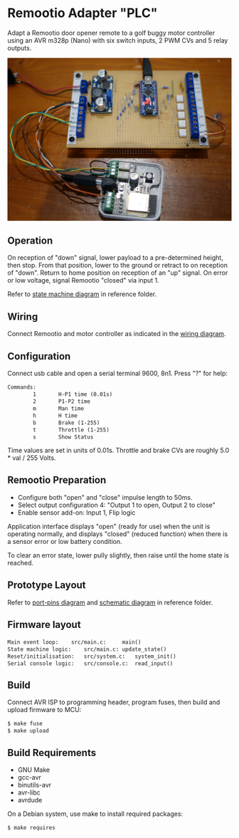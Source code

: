 # Remootio Adapter "PLC"

Adapt a Remootio door opener remote to a golf buggy
motor controller using an AVR m328p (Nano)
with six switch inputs, 2 PWM CVs and 5 relay outputs.

![Prototype](reference/remootio_adapter_prototype.jpg "Prototype")


## Operation

On reception of "down" signal, lower payload to a pre-determined
height, then stop. From that position, lower to the ground or retract
to on reception of "down". Return to home position on reception
of an "up" signal. On error or low voltage, signal Remootio "closed"
via input 1.

Refer to
[state machine diagram](reference/remootio_adapter_state_diagram.pdf)
in reference folder.


## Wiring

Connect Remootio and motor controller as indicated in
the [wiring diagram](reference/remootio_adapter_wiring_diagram.pdf).

## Configuration

Connect usb cable and open a serial terminal
9600, 8n1. Press "?" for help:

	Commands:
	        1       H-P1 time (0.01s)
	        2       P1-P2 time
	        m       Man time
	        h       H time
	        b       Brake (1-255)
	        t       Throttle (1-255)
	        s       Show Status

Time values are set in units of 0.01s. Throttle and brake
CVs are roughly 5.0 * val / 255 Volts.


## Remootio Preparation

   - Configure both "open" and "close" impulse length to 50ms.
   - Select output configuration 4: "Output 1 to open, Output 2 to close"
   - Enable sensor add-on: Input 1, Flip logic

Application interface displays "open" (ready for use) when the
unit is operating normally, and displays "closed" (reduced function)
when there is a sensor error or low battery condition.

To clear an error state, lower pully slightly, then raise until the
home state is reached.


## Prototype Layout

Refer to 
[port-pins diagram](reference/remootio_adapter_portpins.pdf)
and
[schematic diagram](reference/remootio_adapter_schematic.pdf)
in reference folder.


## Firmware layout

	Main event loop:	src/main.c: 	main()
	State machine logic:	src/main.c:	update_state()
	Reset/initialisation:	src/system.c:	system_init()
	Serial console logic:	src/console.c:	read_input()


## Build

Connect AVR ISP to programming header, program fuses, then build
and upload firmware to MCU:

	$ make fuse
	$ make upload


## Build Requirements

   - GNU Make
   - gcc-avr
   - binutils-avr
   - avr-libc
   - avrdude

On a Debian system, use make to install required packages:

	$ make requires

